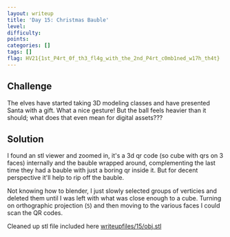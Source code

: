 ```yaml
---
layout: writeup
title: 'Day 15: Christmas Bauble'
level:
difficulty:
points:
categories: []
tags: []
flag: HV21{1st_P4rt_0f_th3_fl4g_with_the_2nd_P4rt_c0mb1ned_w17h_th4t}
---
```

## Challenge

The elves have started taking 3D modeling classes and have presented
Santa with a gift. What a nice gesture! But the ball feels heavier than
it should; what does that even mean for digital assets???

## Solution

I found an stl viewer and zoomed in, it's a 3d qr code (so cube with qrs
on 3 faces) internally and the bauble wrapped around, complementing the
last time they had a bauble with just a boring qr inside it. But for
decent perspective it'll help to rip off the bauble.

Not knowing how to blender, I just slowly selected groups of verticies
and deleted them until I was left with what was close enough to a cube.
Turning on orthographic projection (`5`) and then moving to the various
faces I could scan the QR codes.

Cleaned up stl file included here
[writeupfiles/15/obj.stl](writeupfiles/15/obj.stl)
